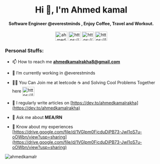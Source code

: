 <h1 align="center">Hi 👋, I'm Ahmed kamal</h1>
<h4 align="center"> Software Engineer @everestminds ,  Enjoy Coffee, Travel and Workout.</h4>

<p align="center">
<a href="https://twitter.com/ahmedkamalrakah" target="blank"><img align="center" src="https://raw.githubusercontent.com/rahuldkjain/github-profile-readme-generator/master/src/images/icons/Social/twitter.svg" alt="ahmedkamalrakah" height="30" width="40" /></a>
<a href="https://linkedin.com/in/https://www.linkedin.com/in/ahmed-kamal-rakha/" target="blank"><img align="center" src="https://raw.githubusercontent.com/rahuldkjain/github-profile-readme-generator/master/src/images/icons/Social/linked-in-alt.svg" alt="https://www.linkedin.com/in/ahmed-kamal-rakha/" height="30" width="40" /></a>
<a href="https://www.hackerrank.com/https://www.hackerrank.com/ahmedkamalr" target="blank"><img align="center" src="https://raw.githubusercontent.com/rahuldkjain/github-profile-readme-generator/master/src/images/icons/Social/hackerrank.svg" alt="https://www.hackerrank.com/ahmedkamalr" height="30" width="40" /></a>
<a href="https://www.leetcode.com/https://leetcode.com/ahmedkamalr/" target="blank"><img align="center" src="https://raw.githubusercontent.com/rahuldkjain/github-profile-readme-generator/master/src/images/icons/Social/leet-code.svg" alt="https://leetcode.com/ahmedkamalr/" height="30" width="40" /></a>
</p>


<h3 align="left">Personal Stuffs:</h3>

- 📫 How to reach me **ahmedkamalrakha8@gmail.com**
 
- 🔭 I’m currently working in @everestminds

- 👨‍💻 You Can Join me at leetcode :coffee: and Solving Cool Problems Together here  <a href="https://www.leetcode.com/https://leetcode.com/ahmedkamalr/" target="blank"><img align="center" src="https://raw.githubusercontent.com/rahuldkjain/github-profile-readme-generator/master/src/images/icons/Social/leet-code.svg" alt="https://leetcode.com/ahmedkamalr/" height="30" width="40" /></a>

- 📝 I regularly write articles on [https://dev.to/ahmedkamalrakha](https://dev.to/ahmedkamalrakha)

- 💬 Ask me about **MEA/RN**

- 📄 Know about my experiences [https://drive.google.com/file/d/1VGlpm0FicduDiPB73-JwI1oS7u-oOWbn/view?usp=sharing](https://drive.google.com/file/d/1VGlpm0FicduDiPB73-JwI1oS7u-oOWbn/view?usp=sharing)


<p><img align="center" src="https://github-readme-stats.vercel.app/api/top-langs?username=ahmedkamalr&show_icons=true&locale=en&layout=compact" alt="ahmedkamalr" /></p>

